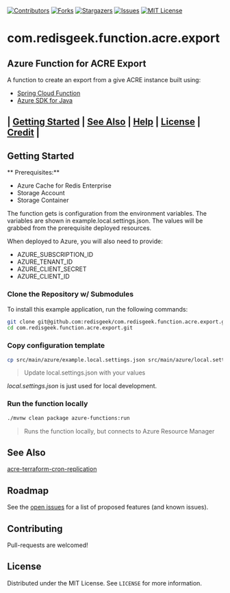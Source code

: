 [![Contributors][contributors-shield]][contributors-url]
[![Forks][forks-shield]][forks-url]
[![Stargazers][stars-shield]][stars-url]
[![Issues][issues-shield]][issues-url]
[![MIT License][license-shield]][license-url]

# com.redisgeek.function.acre.export
## Azure Function for ACRE Export

A function to create an export from a give ACRE instance built using:

* [Spring Cloud Function](https://spring.io/projects/spring-cloud-function)
* [Azure SDK for Java](https://github.com/Azure/azure-sdk-for-java)


## | [Getting Started](#getting-started) | [See Also](#see-also) | [Help](#help) | [License](#license) | [Credit](#credit) |

## Getting Started

** Prerequisites:**

* Azure Cache for Redis Enterprise
* Storage Account
* Storage Container

The function gets is configuration from the environment variables.
The variables are shown in example.local.settings.json.
The values will be grabbed from the prerequisite deployed resources.

When deployed to Azure, you will also need to provide:

- AZURE_SUBSCRIPTION_ID
- AZURE_TENANT_ID
- AZURE_CLIENT_SECRET
- AZURE_CLIENT_ID

### Clone the Repository w/ Submodules

To install this example application, run the following commands:
```bash
git clone git@github.com:redisgeek/com.redisgeek.function.acre.export.git
cd com.redisgeek.function.acre.export.git
```

### Copy configuration template

```bash
cp src/main/azure/example.local.settings.json src/main/azure/local.settings.json
```
>Update local.settings.json with your values

*local.settings.json* is just used for local development.

### Run the function locally

```bash
./mvnw clean package azure-functions:run
```
>Runs the function locally, but connects to Azure Resource Manager

## See Also

[acre-terraform-cron-replication](https://github.com/redisgeek/acre-terraform-cron-replication)

<!-- ROADMAP -->
## Roadmap

See the [open issues](https://github.com/redisgeek/acre-terraform-cron-replication/issues) for a list of proposed features (and known issues).

<!-- CONTRIBUTING -->
## Contributing

Pull-requests are welcomed!

<!-- LICENSE -->
## License

Distributed under the MIT License. See `LICENSE` for more information.

<!-- MARKDOWN LINKS & IMAGES -->
<!-- https://www.markdownguide.org/basic-syntax/#reference-style-links -->
[contributors-shield]: https://img.shields.io/github/contributors/redisgeek/com.redisgeek.function.acre.export.svg?style=for-the-badge
[contributors-url]: https://github.com/redisgeek/com.redisgeek.function.acre.export/graphs/contributors
[forks-shield]: https://img.shields.io/github/forks/redisgeek/com.redisgeek.function.acre.export.svg?style=for-the-badge
[forks-url]: https://github.com/redisgeek/com.redisgeek.function.acre.export/network/members
[stars-shield]: https://img.shields.io/github/stars/redisgeek/com.redisgeek.function.acre.export.svg?style=for-the-badge
[stars-url]: https://github.com/redisgeek/com.redisgeek.function.acre.export/stargazers
[issues-shield]: https://img.shields.io/github/issues/redisgeek/com.redisgeek.function.acre.export.svg?style=for-the-badge
[issues-url]: https://github.com/redisgeek/com.redisgeek.function.acre.export/issues
[license-shield]: https://img.shields.io/github/license/redisgeek/com.redisgeek.function.acre.export.svg?style=for-the-badge
[license-url]: https://github.com/redisgeek/com.redisgeek.function.acre.export/blob/master/LICENSE.txt

